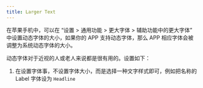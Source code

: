 ```yaml
---
title: Larger Text
---
```


在苹果手机中，可以在 “设置 > 通用功能 > 更大字体 > 辅助功能中的更大字体” 中设置动态字体的大小，如果你的 APP 支持动态字体，那么 APP 相应字体会被调整为系统动态字体的大小。

动态字体对于近视的人或老人来说都是很有用的。设置如下：

1. 在设置字体事，不设置字体大小，而是选择一种文字样式即可，例如把名称的 Label 字体设为 `Headline`